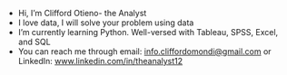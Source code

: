-  Hi, I’m Clifford Otieno- the Analyst
-  I love data, I will solve your problem using data
-  I’m currently learning Python. Well-versed with Tableau, SPSS, Excel, and SQL
-  You can reach me through email: info.cliffordomondi@gmail.com or LinkedIn: www.linkedin.com/in/theanalyst12


<!---
Clifford254KE/Clifford254KE is a ✨ special ✨ repository because its `README.md` (this file) appears on your GitHub profile.
You can click the Preview link to take a look at your changes.
--->
